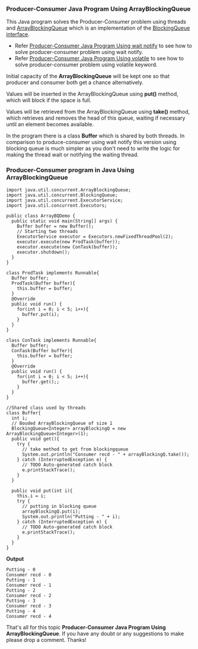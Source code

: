 ### Producer-Consumer Java Program Using ArrayBlockingQueue

This Java program solves the Producer-Consumer problem using threads and [ArrayBlockingQueue](https://www.netjstech.com/2016/02/arrayblockingqueue-in-java-concurrency.html) which is an implementation of the [BlockingQueue interface](https://www.netjstech.com/2016/02/blockingqueue-in-java-concurrency.html).

- Refer [Producer-Consumer Java Program Using wait notify](https://www.netjstech.com/2016/04/producer-consumer-java-program-using-wait-notify-multithreading.html) to see how to solve producer-consumer problem using wait notify.
- Refer [Producer-Consumer Java Program Using volatile](https://www.netjstech.com/2017/03/producer-consumer-java-program-using-volatile.html) to see how to solve producer-consumer problem using volatile keyword.

Initial capacity of the **ArrayBlockingQueue** will be kept one so that producer and consumer both get a chance alternatively.

Values will be inserted in the ArrayBlockingQueue using **put()** method, which will block if the space is full.

Values will be retrieved from the ArrayBlockingQueue using **take()** method, which retrieves and removes the head of this queue, waiting if necessary until an element becomes available.

In the program there is a class **Buffer** which is shared by both threads. In comparison to produce-consumer using wait notify this version using blocking queue is much simpler as you don't need to write the logic for making the thread wait or notifying the waiting thread.

### Producer-Consumer program in Java Using ArrayBlockingQueue

```
import java.util.concurrent.ArrayBlockingQueue;
import java.util.concurrent.BlockingQueue;
import java.util.concurrent.ExecutorService;
import java.util.concurrent.Executors;

public class ArrayBQDemo {
  public static void main(String[] args) {
    Buffer buffer = new Buffer();
    // Starting two threads
    ExecutorService executor = Executors.newFixedThreadPool(2);
    executor.execute(new ProdTask(buffer));
    executor.execute(new ConTask(buffer));
    executor.shutdown();
  }
}

class ProdTask implements Runnable{
  Buffer buffer;
  ProdTask(Buffer buffer){
    this.buffer = buffer;
  }
  @Override
  public void run() {
    for(int i = 0; i < 5; i++){
      buffer.put(i);
    }
  }
}

class ConTask implements Runnable{
  Buffer buffer;
  ConTask(Buffer buffer){
    this.buffer = buffer;
  }
  @Override
  public void run() {
    for(int i = 0; i < 5; i++){
      buffer.get();;
    }
  }    
}

//Shared class used by threads
class Buffer{
  int i;
  // Bouded ArrayBlockingQueue of size 1
  BlockingQueue<Integer> arrayBlockingQ = new ArrayBlockingQueue<Integer>(1);
  public void get(){
    try {
      // take method to get from blockingqueue
      System.out.println("Consumer recd - " + arrayBlockingQ.take());
    } catch (InterruptedException e) {
      // TODO Auto-generated catch block
      e.printStackTrace();
    }
  }
    
  public void put(int i){
    this.i = i;
    try {
      // putting in blocking queue
      arrayBlockingQ.put(i);
      System.out.println("Putting - " + i);
    } catch (InterruptedException e) {
      // TODO Auto-generated catch block
      e.printStackTrace();
    }
  }
}
```

**Output**

```
Putting - 0
Consumer recd - 0
Putting - 1
Consumer recd - 1
Putting - 2
Consumer recd - 2
Putting - 3
Consumer recd - 3
Putting - 4
Consumer recd - 4
```

That's all for this topic **Producer-Consumer Java Program Using ArrayBlockingQueue**. If you have any doubt or any suggestions to make please drop a comment. Thanks!